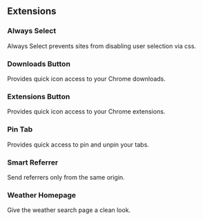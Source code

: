 ## Extensions

### Always Select

Always Select prevents sites from disabling user selection via css.

### Downloads Button

Provides quick icon access to your Chrome downloads.

### Extensions Button

Provides quick icon access to your Chrome extensions.

### Pin Tab

Provides quick access to pin and unpin your tabs.

### Smart Referrer

Send referrers only from the same origin.

### Weather Homepage

Give the weather search page a clean look.
